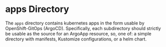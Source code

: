 
# apps Directory

The `apps` directory contains kubernetes apps in the form usable by
OpenShift-GitOps (ArgoCD). Specifically, each subdirectory should strictly be
usable as the source for an ArgoApp resource, so, one of: a simple directory
with manifests, Kustomize configurations, or a helm chart.

